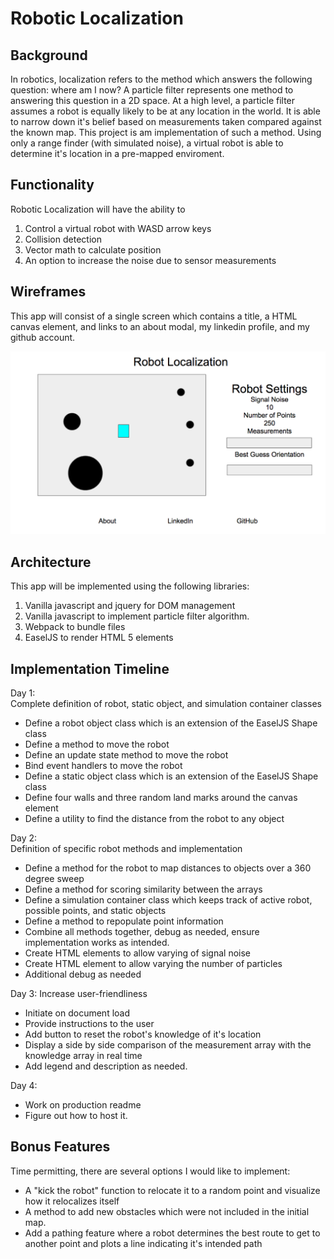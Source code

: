 # Robotic Localization

## Background
In robotics, localization refers to the method which answers the following question: where am I now? A particle filter represents one method to answering this question in a 2D space. At a high level, a particle filter assumes a robot is equally likely to be at any location in the world. It is able to narrow down it's belief based on measurements taken compared against the known map. This project is am implementation of such a method. Using only a range finder (with simulated noise), a virtual robot is able to determine it's location in a pre-mapped enviroment.

## Functionality
Robotic Localization will have the ability to

1. Control a virtual robot with WASD arrow keys
1. Collision detection
1. Vector math to calculate position
1. An option to increase the noise due to sensor measurements

## Wireframes
This app will consist of a single screen which contains a title, a HTML canvas element, and links to an about modal, my linkedin profile, and my github account.

![img](wireframe.png)


## Architecture
This app will be implemented using the following libraries:

1. Vanilla javascript and jquery for DOM management
1. Vanilla javascript to implement particle filter algorithm.
1. Webpack to bundle files
1. EaselJS to render HTML 5 elements

## Implementation Timeline
Day 1:  
Complete definition of robot, static object, and simulation container classes
* Define a robot object class which is an extension of the EaselJS Shape class
* Define a method to move the robot
* Define an update state method to move the robot
* Bind event handlers to move the robot
* Define a static object class which is an extension of the EaselJS Shape class
* Define four walls and three random land marks around the canvas element
* Define a utility to find the distance from the robot to any object

Day 2:  
Definition of specific robot methods and implementation
* Define a method for the robot to map distances to objects over a 360 degree sweep
* Define a method for scoring similarity between the arrays
* Define a simulation container class which keeps track of active robot, possible points, and static objects
* Define a method to repopulate point information
* Combine all methods together, debug as needed, ensure implementation works as intended.
* Create HTML elements to allow varying of signal noise
* Create HTML element to allow varying the number of particles
* Additional debug as needed

Day 3:
Increase user-friendliness
* Initiate on document load
* Provide instructions to the user
* Add button to reset the robot's knowledge of it's location
* Display a side by side comparison of the measurement array with the knowledge array in real time
* Add legend and description as needed.

Day 4:
* Work on production readme
* Figure out how to host it.

## Bonus Features
Time permitting, there are several options I would like to implement:
* A "kick the robot" function to relocate it to a random point and visualize how it relocalizes itself
* A method to add new obstacles which were not included in the initial map.
* Add a pathing feature where a robot determines the best route to get to another point and plots a line indicating it's intended path
